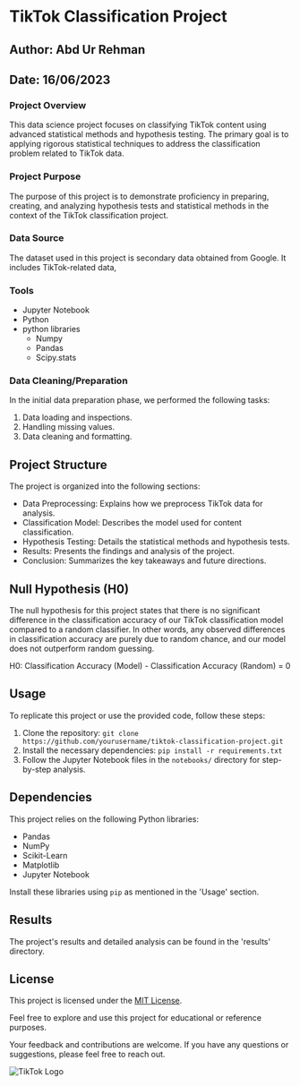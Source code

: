 # TikTok Classification Project

## Author: Abd Ur Rehman
## Date: 16/06/2023

### Project Overview

This data science project focuses on classifying TikTok content using advanced statistical methods and hypothesis testing. The primary goal is to applying rigorous statistical techniques to address the classification problem related to TikTok data.

### Project Purpose

The purpose of this project is to demonstrate proficiency in preparing, creating, and analyzing hypothesis tests and statistical methods in the context of the TikTok classification project.

### Data Source

The dataset used in this project is secondary data obtained from Google. It includes TikTok-related data,

### Tools

- Jupyter Notebook
- Python
- python libraries
  - Numpy
  - Pandas
  - Scipy.stats

### Data Cleaning/Preparation

In the initial data preparation phase, we performed the following tasks:
1. Data loading and inspections.
2. Handling missing values.
3. Data cleaning and formatting.

## Project Structure

The project is organized into the following sections:

- Data Preprocessing: Explains how we preprocess TikTok data for analysis.
- Classification Model: Describes the model used for content classification.
- Hypothesis Testing: Details the statistical methods and hypothesis tests.
- Results: Presents the findings and analysis of the project.
- Conclusion: Summarizes the key takeaways and future directions.

## Null Hypothesis (H0)

The null hypothesis for this project states that there is no significant difference in the classification accuracy of our TikTok classification model compared to a random classifier. In other words, any observed differences in classification accuracy are purely due to random chance, and our model does not outperform random guessing.

H0: Classification Accuracy (Model) - Classification Accuracy (Random) = 0

## Usage

To replicate this project or use the provided code, follow these steps:

1. Clone the repository: `git clone https://github.com/yourusername/tiktok-classification-project.git`
2. Install the necessary dependencies: `pip install -r requirements.txt`
3. Follow the Jupyter Notebook files in the `notebooks/` directory for step-by-step analysis.

## Dependencies

This project relies on the following Python libraries:

- Pandas
- NumPy
- Scikit-Learn
- Matplotlib
- Jupyter Notebook

Install these libraries using `pip` as mentioned in the 'Usage' section.

## Results

The project's results and detailed analysis can be found in the 'results' directory.

## License

This project is licensed under the [MIT License](LICENSE).

Feel free to explore and use this project for educational or reference purposes.

Your feedback and contributions are welcome. If you have any questions or suggestions, please feel free to reach out.

![TikTok Logo](tiktok-logo.png)

